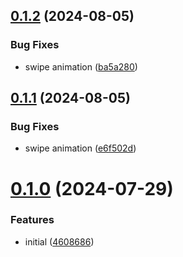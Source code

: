 ## [0.1.2](https://github.com/petermihailov/currency-converter/compare/v0.1.1...v0.1.2) (2024-08-05)


### Bug Fixes

* swipe animation ([ba5a280](https://github.com/petermihailov/currency-converter/commit/ba5a280fa0ffa8b800e4fba43196b058f3d62972))



## [0.1.1](https://github.com/petermihailov/currency-converter/compare/v0.1.0...v0.1.1) (2024-08-05)


### Bug Fixes

* swipe animation ([e6f502d](https://github.com/petermihailov/currency-converter/commit/e6f502dabb5584961141b82f7145d9acbb81f980))



# [0.1.0](https://github.com/petermihailov/currency-converter/compare/46086865e6fbe64205ef44feca65226d4ddf89fe...v0.1.0) (2024-07-29)


### Features

* initial ([4608686](https://github.com/petermihailov/currency-converter/commit/46086865e6fbe64205ef44feca65226d4ddf89fe))



